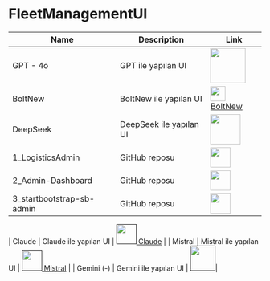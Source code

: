 # FleetManagementUI


| Name       | Description         | Link |
|-----------|---------------------|------|
| GPT - 4o     | GPT ile yapılan UI  | [<img src="https://chatgptaihub.com/wp-content/uploads/2023/06/ChatGpt-logo-With-colour-Background-and-features-ChatGPT-Name.png" width=70 />](https://pilestin.github.io/FleetManagementUI/GPT/index.html) |
| BoltNew   | BoltNew ile yapılan UI | [<img src="https://cdn-1.webcatalog.io/catalog/bolt-new/bolt-new-icon-filled-256.png?v=1730692903154" width=30 /> BoltNew](https://pilestin.github.io/FleetManagementUI/BoltNew/index.html) |
| DeepSeek  | DeepSeek ile yapılan UI | [<img src="https://images.fastcompany.com/image/upload/f_webp,q_auto,c_fit,w_1024,h_1024/wp-cms-2/2025/01/i-0-91268357-deepseek-logo.jpg" width=60 />](https://pilestin.github.io/FleetManagementUI/DeepSeek/dashboard.html) |
| 1_LogisticsAdmin  | GitHub reposu | [<img src="https://cdn-icons-png.flaticon.com/512/25/25231.png" width=40 />](https://pilestin.github.io/FleetManagementUI/1_LogisticsAdmin-master/index.html) |
| 2_Admin-Dashboard  | GitHub reposu | [<img src="https://cdn-icons-png.flaticon.com/512/25/25231.png" width=40 />](https://pilestin.github.io/FleetManagementUI/2_Admin-Dashboard-main/index.html) |
| 3_startbootstrap-sb-admin  | GitHub reposu | [<img src="https://cdn-icons-png.flaticon.com/512/25/25231.png" width=40 />](https://pilestin.github.io/FleetManagementUI/3_startbootstrap-sb-admin-2-gh-pages/index.html) |


| Claude    | Claude ile yapılan UI | [<img src="" width=40 /> Claude]() |
| Mistral   | Mistral ile yapılan UI | [<img src="" width=40 /> Mistral]() |
| Gemini  (-)  | Gemini ile yapılan UI | [<img src="https://upload.wikimedia.org/wikipedia/commons/thumb/8/8a/Google_Gemini_logo.svg/2560px-Google_Gemini_logo.svg.png" width=50 />]()|
